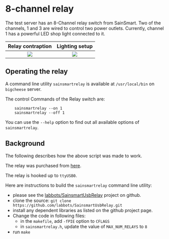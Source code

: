 # 8-channel relay

The test server has an 8-Channel relay switch from SainSmart. Two of the channels, 1 and 3 are wired to control
two power outlets. Currently, channel 1 has a powerful LED shop light connected to it.

| Relay contraption  | Lighting setup          |
|:------------------:|:-----------------------:|
| ![](relay_rig.jpg) | ![](lighting_setup.jpg) |


## Operating the relay

A command line utility `sainsmartrelay` is available at `/usr/local/bin` on `bigcheese` server.

The control Commands of the Relay switch are:

```shell script
	sainsmartrelay --on 1
	sainsmartrelay --off 1
```

You can use the `--help` option to find out all available options of `sainsmartrelay`.

## Background

The following describes how the above script was made to work.

The relay was purchased from [here](https://www.amazon.com/SainSmart-Eight-Channel-Relay-Automation/dp/B0093Y89DE).

The relay is hooked up to `ttyUSB0`.

Here are instructions to build the `sainsmartrelay` command line utility:

- please see the [labbots/SainsmartUsbRelay](https://github.com/labbots/SainsmartUsbRelay.git) project on github.
- clone the source: `git clone https://github.com/labbots/SainsmartUsbRelay.git`
- install any dependent libraries as listed on the github project page.
- Change the code in following files:
  - in the `makefile`, add `-fPIE` option to `CFLAGS`
  - in `sainsmartrelay.h`, update the value of `MAX_NUM_RELAYS` to `8`
- run `make`
